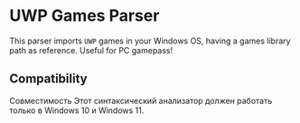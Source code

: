 # UWP Games Parser

This parser imports `UWP` games in your Windows OS, having a games library path as reference. Useful for PC gamepass!

## Compatibility

Совместимость Этот синтаксический анализатор должен работать только в Windows 10 и Windows 11.
